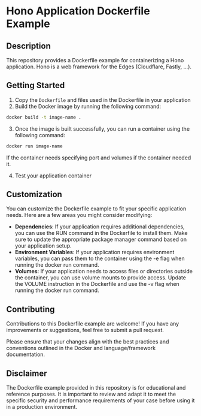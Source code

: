 # Hono Application Dockerfile Example

## Description

This repository provides a Dockerfile example for containerizing a Hono application. Hono is a web framework for the Edges (Cloudflare, Fastly, ...).

## Getting Started

1. Copy the `Dockerfile` and files used in the Dockerfile in your application
2. Build the Docker image by running the following command:

```bash
docker build -t image-name .
```

3. Once the image is built successfully, you can run a container using the following command:

```bash
docker run image-name
```

If the container needs specifying port and volumes if the container needed it.

4. Test your application container

## Customization

You can customize the Dockerfile example to fit your specific application needs. Here are a few areas you might consider modifying:

- **Dependencies**: If your application requires additional dependencies, you can use the RUN command in the Dockerfile to install them. Make sure to update the appropriate package manager command based on your application setup.
- **Environment Variables**: If your application requires environment variables, you can pass them to the container using the -e flag when running the docker run command.
- **Volumes**: If your application needs to access files or directories outside the container, you can use volume mounts to provide access. Update the VOLUME instruction in the Dockerfile and use the -v flag when running the docker run command.

## Contributing

Contributions to this Dockerfile example are welcome! If you have any improvements or suggestions, feel free to submit a pull request.

Please ensure that your changes align with the best practices and conventions outlined in the Docker and language/framework documentation.

## Disclaimer

The Dockerfile example provided in this repository is for educational and reference purposes. It is important to review and adapt it to meet the specific security and performance requirements of your case before using it in a production environment.
